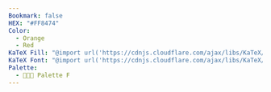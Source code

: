 ```yaml
---
Bookmark: false
HEX: "#FF8474"
Color:
  - Orange
  - Red
KaTeX Fill: "@import url('https://cdnjs.cloudflare.com/ajax/libs/KaTeX/0.16.9/katex.min.css')This is some text\\color{#FFF}\\colorbox{#FF8474}{\\textsf{This is some text}}This is some text​﻿"
KaTeX Font: "@import url('https://cdnjs.cloudflare.com/ajax/libs/KaTeX/0.16.9/katex.min.css')This is some text\\color{#FF8474}\\textsf{This is some text}This is some text﻿"
Palette:
  - 👨🏻‍🎨 Palette F
---
```

